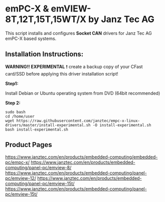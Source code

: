 # emPC-X & emVIEW-8T,12T,15T,15WT/X by Janz Tec AG

This script installs and configures **Socket CAN** drivers for Janz Tec AG emPC-X based systems. 

## Installation Instructions:

**WARNING!! EXPERIMENTAL**
:heavy_exclamation_mark: create a backup copy of your CFast card/SSD before applying this driver installation script!

**Step1:**

Install Debian or Ubuntu operating system from DVD (64bit recommended)

**Step 2:**
```
sudo bash
cd /home/user
wget https://raw.githubusercontent.com/janztec/empc-x-linux-drivers/master/install-experimental.sh -O install-experimental.sh
bash install-experimental.sh
```

## Product Pages
https://www.janztec.com/en/products/embedded-computing/embedded-pc/empc-x/
https://www.janztec.com/en/products/embedded-computing/panel-pc/emview-8/
https://www.janztec.com/en/products/embedded-computing/panel-pc/emview-12/
https://www.janztec.com/en/products/embedded-computing/panel-pc/emview-15t/
https://www.janztec.com/en/products/embedded-computing/panel-pc/emview-15t/
